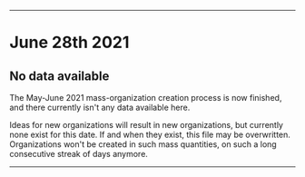 
***

# June 28th 2021

## No data available

The May-June 2021 mass-organization creation process is now finished, and there currently isn't any data available here.

Ideas for new organizations will result in new organizations, but currently none exist for this date. If and when they exist, this file may be overwritten. Organizations won't be created in such mass quantities, on such a long consecutive streak of days anymore.

***
